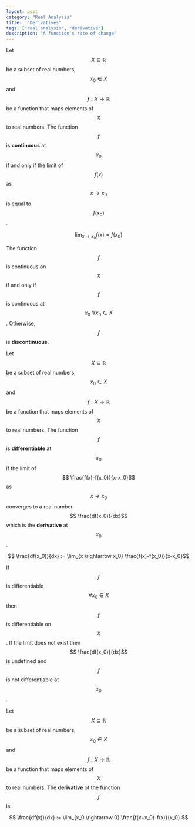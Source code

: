 ```yaml
---
layout: post
category: "Real Analysis"
title:  "Derivatives"
tags: ["real analysis", "derivative"]
description: "A function's rate of change"
---
```


Let $$X \subseteq \mathbb{R}$$ be a subset of real numbers, $$x_0 \in X$$ and $$f: X \rightarrow \mathbb{R}$$ be a function that maps elements of $$X$$ to real numbers. The function $$f$$ is **continuous** at $$x_0$$ if and only if the limit of $$f(x)$$ as $$x \rightarrow x_0$$ is equal to $$f(x_0)$$.

$$ \lim_{x \rightarrow x_0} f(x) = f(x_0) $$

The function $$f$$ is continuous on $$X$$ if and only if $$f$$ is continuous at $$x_0 \, \, \forall x_0 \in X$$. Otherwise, $$f$$ is **discontinuous**.

Let $$X \subseteq \mathbb{R}$$ be a subset of real numbers, $$x_0 \in X$$ and $$f: X \rightarrow \mathbb{R}$$ be a function that maps elements of $$X$$ to real numbers. The function $$f$$ is **differentiable** at $$x_0$$ if the limit of $$ \frac{f(x)-f(x_0)}{x-x_0}$$ as $$x \rightarrow x_0$$ converges to a real number $$ \frac{df(x_0)}{dx}$$ which is the **derivative** at $$x_0$$.

$$ \frac{df(x_0)}{dx} := \lim_{x \rightarrow x_0} \frac{f(x)-f(x_0)}{x-x_0}$$

If $$f$$ is differentiable $$ \forall x_0 \in X$$ then $$f$$ is differentiable on $$X$$. If the limit does not exist then $$ \frac{df(x_0)}{dx}$$ is undefined and $$f$$ is not differentiable at $$x_0$$.

Let $$X \subseteq \mathbb{R}$$ be a subset of real numbers, $$x_0 \in X$$ and $$f: X \rightarrow \mathbb{R}$$ be a function that maps elements of $$X$$ to real numbers. The **derivative** of the function $$f$$ is

$$ \frac{df(x)}{dx} := \lim_{x_0 \rightarrow 0} \frac{f(x+x_0)-f(x)}{x_0}.$$